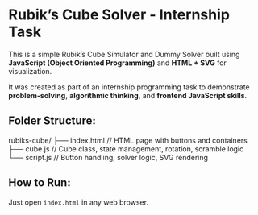 # Rubik’s Cube Solver - Internship Task

This is a simple Rubik’s Cube Simulator and Dummy Solver built using **JavaScript (Object Oriented Programming)** and **HTML + SVG** for visualization.

It was created as part of an internship programming task to demonstrate **problem-solving**, **algorithmic thinking**, and **frontend JavaScript skills**.

## Folder Structure:

rubiks-cube/
├── index.html        // HTML page with buttons and containers  
├── cube.js           // Cube class, state management, rotation, scramble logic  
└── script.js         // Button handling, solver logic, SVG rendering  

## How to Run:

Just open `index.html` in any web browser.
